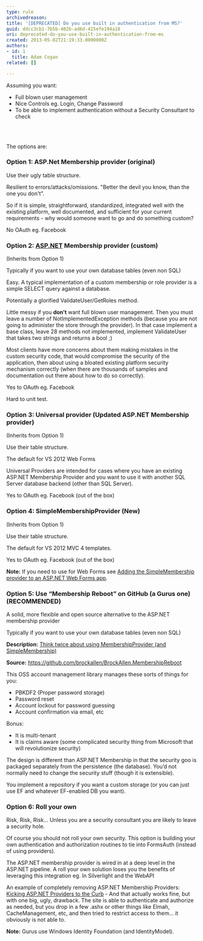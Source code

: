 ```yaml
---
type: rule
archivedreason: 
title: '[DEPRECATED] Do you use built in authentication from MS?'
guid: ddcc3cb1-7b5b-402b-ad6d-425efe194a18
uri: deprecated-do-you-use-built-in-authentication-from-ms
created: 2013-05-02T21:19:33.0000000Z
authors:
- id: 1
  title: Adam Cogan
related: []

---
```



<p>Assuming you want&#58;</p><ul>
<li>Full blown user management</li><li>Nice Controls eg. Login, Change Password</li><li>To be able to implement authentication without a Security Consultant to check</li></ul>
<br><excerpt class='endintro'></excerpt><br>
<p>The options are&#58;</p><h3>Option 1&#58; ASP.Net Membership provider (original)</h3><p>Use their ugly table structure.</p><p>Resilient to errors/attacks/omissions. &quot;Better the devil you know, than the one you don't&quot;.</p><p>So if it is simple, straightforward, standardized, integrated well with the existing platform, well documented, and sufficient for your current requirements - why would someone want to go and do something custom?</p><p>No OAuth eg. Facebook</p><h3>Option 2&#58; <a href="http&#58;//www.asp.net/" target="_blank">ASP.NET</a> Membership provider (custom)</h3><p>(Inherits from Option 1)</p><p>Typically if you want to use your own database tables (even non SQL)</p><p>Easy. A typical implementation of a custom membership or role provider is a simple SELECT query against a database.</p><p>Potentially a glorified ValidateUser/GetRoles method.</p><p>Little messy if you <strong>don’t</strong> want full blown user management. Then you must leave a number of NotImplementedException methods (because you are not going to administer the store through the provider). In that case implement a base class, leave 28 methods not implemented, implement ValidateUser that takes two strings and returns a bool ;)</p><p>Most clients have more concerns about them making mistakes in the custom security code, that would compromise the security of the application, then about using a bloated existing platform security mechanism correctly (when there are thousands of samples and documentation out there about how to do so correctly).</p><p>Yes to OAuth eg. Facebook</p><p>Hard to unit test.</p><h3>Option 3&#58; Universal provider (Updated ASP.NET Membership provider)</h3><p>(Inherits from Option 1)</p><p>Use their table structure.</p><p>The default for VS 2012 Web Forms</p><p>Universal Providers are intended for cases where you have an existing ASP.NET Membership Provider and you want to use it with another SQL Server database backend (other than SQL Server). </p><p>Yes to OAuth eg. Facebook (out of the box)</p><h3>Option 4&#58; SimpleMembershipProvider (New)</h3><p>(Inherits from Option 1)</p><p>Use their table structure. </p><p>The default for VS 2012 MVC 4 templates.</p><p>Yes to OAuth eg. Facebook (out of the box)</p><p><strong>Note&#58;</strong> If you need to use for Web Forms see <a href="http&#58;//blogs.msmvps.com/luisabreu/blog/2012/09/24/adding-the-simplemembership-provider-to-an-asp-net-web-forms-app/" target="_blank">Adding the SimpleMembership provider to an ASP.NET Web Forms app</a>.</p><h3>Option 5&#58; Use “Membership Reboot” on GitHub (a Gurus one) (RECOMMENDED)</h3><p>A solid, more flexible and open source alternative to the ASP.NET membership provider</p><p>Typically if you want to use your own database tables (even non SQL)</p><p><strong>Description&#58;</strong> <a href="http&#58;//brockallen.com/2012/09/02/think-twice-about-using-membershipprovider-and-simplemembership/" target="_blank">Think twice about using MembershipProvider (and SimpleMembership)</a></p><p><strong>Source&#58;</strong> <a href="https&#58;//github.com/brockallen/BrockAllen.MembershipReboot" target="_blank">https&#58;//github.com/brockallen/BrockAllen.MembershipReboot</a></p><p>This OSS account management library manages these sorts of things for you&#58;</p><ul><li>PBKDF2 (Proper password storage)</li><li>Password reset</li><li>Account lockout for password guessing</li><li>Account confirmation via email, etc</li></ul><p>Bonus&#58;</p><ul><li>It is multi-tenant</li><li> It is claims aware (some complicated security thing from Microsoft that will revolutionize security) </li></ul><p>The design is different than ASP.NET Membership in that the security goo is packaged separately from the persistence (the database). You’d not normally need to change the security stuff (though it is extensible).</p><p>You implement a repository if you want a custom storage (or you can just use EF and whatever EF-enabled DB you want). </p><h3>Option 6&#58; Roll your own</h3><p>Risk, Risk, Risk... Unless you are a security consultant you are likely to leave a security hole.</p><p>Of course you should not roll your own security. This option is building your own authentication and authorization routines to tie into FormsAuth (instead of using providers).</p><p>The ASP.NET membership provider is wired in at a deep level in the ASP.NET pipeline. A roll your own solution loses you the benefits of leveraging this integration eg. In Silverlight and the WebAPI</p><p>An example of completely removing ASP.NET Membership Providers&#58; <a href="http&#58;//www.devproconnections.com/article/aspnet2/Kicking-ASP-NET-Providers-to-the-Curb-129584" target="_blank">Kicking ASP.NET Providers to the Curb</a> - And that actually works fine, but with one big, ugly, drawback.  The site is able to authenticate and authorize as needed, but you drop in a few .ashx or other things like Elmah, CacheManagement, etc, and then tried to restrict access to them... it obviously is not able to.</p><p><strong>Note&#58;</strong> Gurus use Windows Identity Foundation (and IdentityModel).</p>


